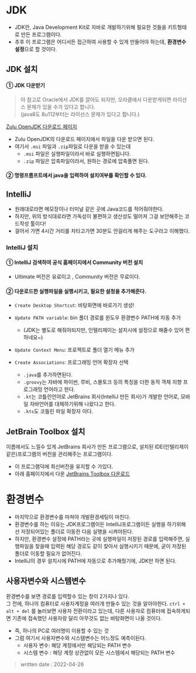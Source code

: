# JDK 
- JDK란, Java Development Kit로  자바로 개발하기위해 필요한 것들을 키트형태로 만든 프로그램이다. 
 - 추후 이 프로그램은 어디서든 접근하여 사용할 수 있게 만들어야 하는데, **환경변수 설정**으로 할 것이다.

## JDK 설치

#### ① JDK 다운받기
> 아 참고로 Oracle에서 JDK를 깔아도 되지만, 
> 오라클에서 다운받게되면 라이선스 문제가 있을 수가 있다고 합니다.   
>(java8도 8u112부터는 라이선스 문제가 있다고 합니다.)   

[Zulu OpenJDK 다운로드 페이지](https://www.azul.com/downloads/?version=java-11-lts&os=windows&architecture=x86-64-bit&package=jdk)

- Zulu OpenJDK의 다운로드 페이지에서 파일을 다운 받으면 된다. 
 - 여기서 `.msi` 파일과 `.zip`파일로 다운을 받을 수 있는데 
    - `.msi` 파일은 실행파일이라서 바로 실행하면됩니다. 
    - `.zip` 파일은 압축파일이라서, 원하는 경로에 압축풀면 된다. 


#### ② 명령프롬프트에서 java을 입력하여 설치여부를 확인할 수 있다. 

## IntelliJ 
- 원래대로라면 메모장이나 터미널 같은 곳에 Java코드를 적어줘야한다. 
- 하지만, 위의 방식대로라면 가독성이 불편하고 생산성도 떨어져 그걸 보안해주는 코드작성 툴이다!
- 걸어서 가면 4시간 거리를 차타고가면 30분도 안걸리게 해주는 도구라고 이해했다.

### IntelliJ 설치 
#### ①  IntelliJ 검색하여 공식 홈페이지에서 Community 버전 설치
 - Ultimate 버전은 유료이고 , Community 버전은 무료이다.
    
#### ② 다운로드한 실행파일을 실행시키고, 필요한 설청을 추가해준다. 
 - `Create Desktop Shortcut`: 바탕화면에 바로가기 생성! 
 - `Update PATH variable`: bin 폴더 경로를 윈도우 환경변수 PATH에 자동 추가
     - (JDK는 별도로 해줘야되지만, 인텔리제이는 설치시에 설정으로 해줄수 있어 편하네요~)   

 - `Update Context Menu`: 프로젝트로 폴더 열기 메뉴 추가

 - `Create Associations`: 프로그래밍 언어 확장자 선택 
     - `.java`를 추가하면된다. 
     - `.groovy`는 자바에 파이썬, 루비, 스몰토크 등의 특징을 더한 동적 객체 지향 프로그래밍 언어라고 한다.
     - `.kt`는 코틀린언어로 JetBrains 회사(IntelliJ 만든 회사)가 개발한 언어로, 모바일 자바언어를 대체하기위해 나왔다고 한다. 
     - `.kts`도 코틀린 파일 확장자 이다.

## JetBrain Toolbox 설치
이름에서도 느낄수 있게 JetBrains 회사가 만든 프로그램으로,  설치된 IDE(인텔리제이 같은)프로그램의 버전을 관리해주는 프로그램이다.
- 이 프로그램덕에 최신버전을 유지할 수 가있다.
- 아래 홈페이지에서 다운 
 [JetBrains Toolbox 다운로드](https://www.jetbrains.com/lp/toolbox/)



# 환경변수
- 마지막으로 환경변수를 마쳐야 개발환경세팅이 마친다. 
- 환경변수를 하는 이유는 JDK프로그램이든 IntelliJ프로그램이든 실행을 하기위해선 저장되어있는 폴더로 이동한 다음 실행을 시켜야된다.    
- 하지만, 환경변수 설정에 PATH라는 곳에 실행파일이 저장된 경로를 입력해주면, 실행파일을 찾을때 입력된 해당 경로도 같이 찾아서 실행시키기 때문에, 굳이 저장된 폴더로 이동할 필요가 없어진다. 
- IntelliJ의 경우 설치시에 PATH에 자동으로 추가해줬기에, JDK만 하면 된다. 

## 사용자변수와 시스템변수 
환경변수를 보면 경로를 입력할수 있는 창이 2가지나 있다.    
그 전에, 하나의 컴퓨터로 사용자계정을 여러개 만들수 있는 것을 알아야한다.  `ctrl + alt + del` 를 눌러보면 사용자 전환이라고 있는데, 
다른 사용자로 컴퓨터에 접속하게되면 기존에 접속했던 사용자랑 달리 아무것도 없는 바탕화면이 나올 것이다.  
 - 즉, 하나의 PC로 여러명이 이용할 수 있는 것
 - 그럼 여기서 사용자변수와 시스템변수는 어느정도 예측이된다. 
   - 사용자 변수: 해당 계정에서만 해당되는 PATH 변수
   - 시스템 변수 : 해당 계정 상관없이 모든 시스템에서 해당되는 PATH 변수
     




 > written date : 2022-04-26
